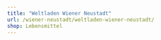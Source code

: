 ```yaml
---
title: "Weltladen Wiener Neustadt"
url: /wiener-neustadt/weltladen-wiener-neustadt/
shop: Lebensmittel
---
```

